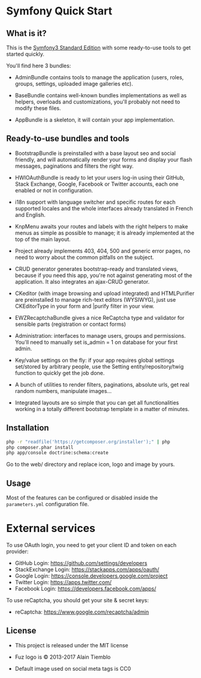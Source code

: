 Symfony Quick Start
========================

## What is it?

This is the [Symfony3 Standard Edition](https://github.com/symfony/symfony-standard) with some ready-to-use tools to get started quickly.

You'll find here 3 bundles:

- AdminBundle contains tools to manage the application (users, roles, groups, settings, uploaded image galleries etc).

- BaseBundle contains well-known bundles implementations as well as helpers, overloads and customizations, you'll probably not need to modify these files.

- AppBundle is a skeleton, it will contain your app implementation.

## Ready-to-use bundles and tools

- BootstrapBundle is preinstalled with a base layout seo and social friendly, and will automatically render your forms and display your flash messages, paginations and filters the right way.

- HWIOAuthBundle is ready to let your users log-in using their GitHub, Stack Exchange, Google, Facebook or Twitter accounts, each one enabled or not in configuration.

- i18n support with language switcher and specific routes for each supported locales and the whole interfaces already translated in French and English.

- KnpMenu awaits your routes and labels with the right helpers to make menus as simple as possible to manage; it is already implemented at the top of the main layout.

- Project already implements 403, 404, 500 and generic error pages, no need to worry about the common pitfalls on the subject.

- CRUD generator generates bootstrap-ready and translated views, because if you need this app, you're not against generating most of the application. It also integrates an ajax-CRUD generator.

- CKeditor (with image browsing and upload integrated) and HTMLPurifier are preinstalled to manage rich-text editors (WYSIWYG), just use CKEditorType in your form and |purify filter in your view.

- EWZRecaptchaBundle gives a nice ReCaptcha type and validator for sensible parts (registration or contact forms)

- Administration: interfaces to manage users, groups and permissions. You'll need to manually set is_admin = 1 on database for your first admin.

- Key/value settings on the fly: if your app requires global settings set/stored by arbitrary people, use the Setting entity/repository/twig function to quickly get the job done.

- A bunch of utilities to render filters, paginations, absolute urls, get real random numbers, manipulate images...

- Integrated layouts are so simple that you can get all functionalities working in a totally different bootstrap template in a matter of minutes.

## Installation

```sh
php -r "readfile('https://getcomposer.org/installer');" | php
php composer.phar install
php app/console doctrine:schema:create
```

Go to the web/ directory and replace icon, logo and image by yours.

## Usage

Most of the features can be configured or disabled inside the `parameters.yml` configuration file.

# External services

To use OAuth login, you need to get your client ID and token on each provider:

- GitHub Login: https://github.com/settings/developers
- StackExchange Login: https://stackapps.com/apps/oauth/
- Google Login: https://console.developers.google.com/project
- Twitter Login: https://apps.twitter.com/
- Facebook Login: https://developers.facebook.com/apps/

To use reCaptcha, you should get your site & secret keys:

- reCaptcha: https://www.google.com/recaptcha/admin

## License

- This project is released under the MIT license

- Fuz logo is © 2013-2017 Alain Tiemblo

- Default image used on social meta tags is CC0
